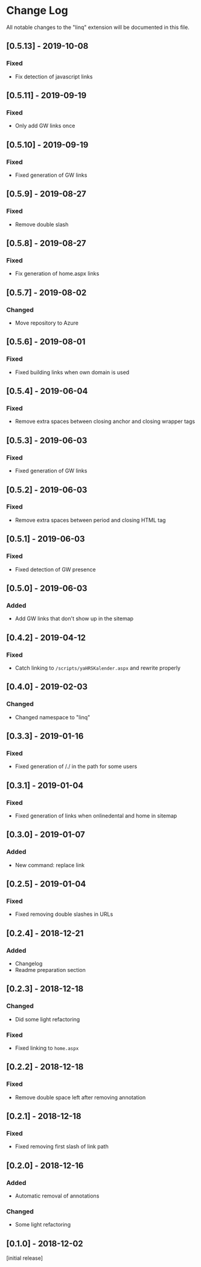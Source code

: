 # Change Log
All notable changes to the "linq" extension will be documented in this file.

## [0.5.13] - 2019-10-08
### Fixed
- Fix detection of javascript links

## [0.5.11] - 2019-09-19
### Fixed
- Only add GW links once

## [0.5.10] - 2019-09-19
### Fixed
- Fixed generation of GW links

## [0.5.9] - 2019-08-27
### Fixed
- Remove double slash

## [0.5.8] - 2019-08-27
### Fixed
- Fix generation of home.aspx links

## [0.5.7] - 2019-08-02
### Changed
- Move repository to Azure

## [0.5.6] - 2019-08-01
### Fixed
- Fixed building links when own domain is used

## [0.5.4] - 2019-06-04
### Fixed
- Remove extra spaces between closing anchor and closing wrapper tags

## [0.5.3] - 2019-06-03
### Fixed
- Fixed generation of GW links

## [0.5.2] - 2019-06-03
### Fixed
- Remove extra spaces between period and closing HTML tag

## [0.5.1] - 2019-06-03
### Fixed
- Fixed detection of GW presence

## [0.5.0] - 2019-06-03
### Added
- Add GW links that don't show up in the sitemap

## [0.4.2] - 2019-04-12
### Fixed
- Catch linking to `/scripts/yaHRSKalender.aspx` and rewrite properly

## [0.4.0] - 2019-02-03
### Changed
- Changed namespace to "linq"

## [0.3.3] - 2019-01-16
### Fixed
- Fixed generation of /./ in the path for some users

## [0.3.1] - 2019-01-04
### Fixed
- Fixed generation of links when onlinedental and home in sitemap

## [0.3.0] - 2019-01-07
### Added
- New command: replace link

## [0.2.5] - 2019-01-04
### Fixed
- Fixed removing double slashes in URLs

## [0.2.4] - 2018-12-21
### Added
- Changelog
- Readme preparation section

## [0.2.3] - 2018-12-18
### Changed
- Did some light refactoring

### Fixed
- Fixed linking to `home.aspx`

## [0.2.2] - 2018-12-18
### Fixed
- Remove double space left after removing annotation

## [0.2.1] - 2018-12-18
### Fixed
- Fixed removing first slash of link path

## [0.2.0] - 2018-12-16
### Added
- Automatic removal of annotations

### Changed
- Some light refactoring

## [0.1.0] - 2018-12-02
[initial release]